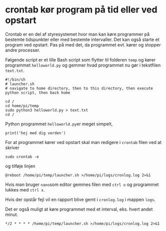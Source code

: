 # crontab kør program på tid eller ved opstart
Crontab er en del af styresystemet hvor man kan køre programmer på bestemte tidspunkter eller med bestemte intervaller. Det kan også starte et program ved opstart. Pas på med det, da programmet evt. kører og stopper andre processer.

Følgende script er et lille Bash script som flytter til folderen ```temp``` og kører programmet ```helloworld.py``` og gemmer hvad programmet nu gør i tekstfilen ```text.txt```.
```
#!/bin/sh
# launcher.sh
# navigate to home directory, then to this directory, then execute python script, then back home

cd /
cd home/pi/temp
sudo python3 helloworld.py > text.txt
cd /
```
Python programmet ```helloworld.py```er meget simpelt,
```
print('hej med dig verden')
```
For at programmet kører ved opstart skal man redigere i ```crontab``` filen ved at skriver
```
sudo crontab -e
```
og tilføje linjen
```
@reboot /home/pi/temp/launcher.sh >/home/pi/logs/cronlog.log 2>&1
```
Hvis man bruger ```nano```som editor gemmes filen med ```ctrl o``` og programmet lukkes med ```ctrl x```.

Hvis der opstår fejl vil en rapport blive gemt i ```cronlog.log``` i mappen ```logs```.

Det er også muligt at køre programmet med et interval, eks. hvert andet minut.
```
*/2 * * * * /home/pi/temp/launcher.sh >/home/pi/logs/cronlog.log 2>&1
```
